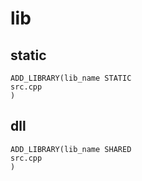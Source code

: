 # lib


## static

```
ADD_LIBRARY(lib_name STATIC
src.cpp
)
```

## dll

```
ADD_LIBRARY(lib_name SHARED
src.cpp
)
```
